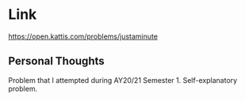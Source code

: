 # Link

https://open.kattis.com/problems/justaminute

## Personal Thoughts

Problem that I attempted during AY20/21 Semester 1. Self-explanatory problem.

